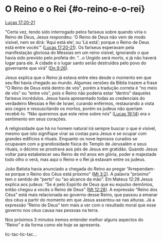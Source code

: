 # **O Reino e o Rei** {#o-reino-e-o-rei}

[Lucas 17:20-21](http://bibliaonline.com.br/acf/lc/17/20-21)

&quot;Certa vez, tendo sido interrogado pelos fariseus sobre quando viria o Reino de Deus, Jesus respondeu: ‘O Reino de Deus não vem de modo visível, nem se dirá: ‘Aqui está ele’, ou ‘Lá está’; porque o Reino de Deus está entre vocês’&quot; ([Lucas 17:20-21](http://bibliaonline.com.br/acf/lc/17/20-21)). Os fariseus esperavam pela manifestação gloriosa do Messias em um reino visível, ignorando o que havia sido previsto pelo profeta dn: “...o Ungido será morto, e já não haverá lugar para ele. A cidade e o lugar santo serão destruídos pelo povo do governante que virá” ([Dn 9:26](http://bibliaonline.com.br/acf/dn/9/26)).

Jesus explica que o Reino já estava entre eles desde o momento em que seu Rei havia chegado ao mundo. Algumas versões da Bíblia trazem a frase “O Reino de Deus está dentro de vós”, porém a tradução correta é “no meio de vós” ou “entre vós”, pois o Reino não poderia estar “dentro” daqueles fariseus incrédulos. Jesus havia apresentado todas as credenciais do verdadeiro Messias e Rei de Israel, curando enfermos, restaurando a vista aos cegos e ressuscitando os mortos, porém os judeus não queriam recebê-lo. “Não queremos que este reine sobre nós” ([Lucas 19:14](http://bibliaonline.com.br/acf/lc/19/14)) era o sentimento em seus corações.

A religiosidade que há no homem natural irá sempre buscar o que é visível, mesmo que isto signifique virar as costas para Jesus e se ocupar com grandes edifícios e rituais. Enquanto os nove leprosos curados se ocupavam com a grandiosidade física do Templo de Jerusalém e seus rituais, o décimo se prostrava aos pés de Jesus em gratidão. Quando Jesus voltar para estabelecer seu Reino de mil anos em glória, poder e majestade todo olho o verá, mas aqui o Reino e o Rei já estavam entre os judeus.

João Batista havia anunciado a chegada do Reino ao pregar “Arrependam-se porque o Reino dos Céus está próximo” ([Mt 3:2](http://bibliaonline.com.br/acf/mt/3/2)). A palavra “próximo” tem o sentido de “perto” ou “ao alcance da mão”. Em Mateus 12:28 Jesus explica aos judeus: “Se é pelo Espírito de Deus que eu expulso demônios, então chegou a vocês o Reino de Deus” ([Mt 12:28](http://bibliaonline.com.br/acf/mt/12/28)). A expressão “Reino dos Céus” está mais relacionada ao governo desse Reino, que passou a emanar dos céus a partir do momento em que Jesus assentou-se nas alturas. Já a expressão “Reino de Deus” tem mais a ver com o resultado moral que esse governo nos céus causa nas pessoas na terra.

Nos próximos 3 minutos iremos entender melhor alguns aspectos do “Reino” e da forma como ele hoje se apresenta.

tic-tac-tic-tac...